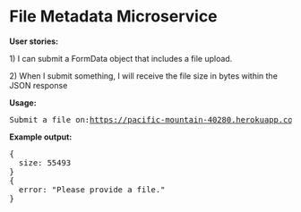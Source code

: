 <div class="padding main-div">
    <h1>File Metadata Microservice</h1>
    <div class="inset-div">
        <p>
            <strong>
              User stories:
            </strong>
        </p>
        <div class="push-left">
          <p>
                1) I can submit a FormData object that includes a file upload.
          </p>
        </div>
        <div class="push-left">
          <p>
                2) When I submit something, I will receive the file size in bytes within the JSON response
          </p>
        </div>
    </div>
    <p>
      <strong>
        Usage:
      </strong>
    </p>
<pre>
Submit a file on:<a href="https://pacific-mountain-40280.herokuapp.com/submit">https://pacific-mountain-40280.herokuapp.com/submit</a>
</pre>
    <p>
      <strong>
        Example output:
      </strong>
    </p>
<pre>
{
  size: 55493
}
{
  error: "Please provide a file."
}
</pre>
</div>
